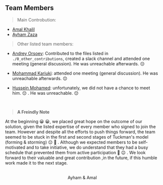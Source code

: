 ## Team Members

> Main Controbution:

- [Amal Khalil](https://www.linkedin.com/in/amalkhalil/)
- [Ayham Zaza](https://www.linkedin.com/in/ayhamzaza/)

> Other listed team members:

- [Andrey Orsoev](https://www.linkedin.com/in/andreyorsoev/): Contributed to the files listed in `./0_other_contributions`, created a slack channel and attended one meeting (general discussion). He was unreachable afterwards. :pensive: 

- [Mohammad Kariuki](https://www.linkedin.com/in/mohammad-kariuki-11b83656/): attended one meeting (general discussion). He was unreachable afterwards. :pensive:  

- [Hussein Mohamed](https://www.linkedin.com/in/hussein-mohamed-a51b9891/): unfortunately, we did not have a chance to meet him. :pensive: . He was unreachable.  :pensive: 

<br>

> **A Freindly Note**

At the beginning :grinning: :grinning:, we placed great hope on the outcome of our solution, given the listed expertise of every member who signed to join the team. However and despite all the efforts to push things forward, the team seemed to be stuck in the first and second stages of Tuckman's model (forming & storming) :neutral_face: :raised_eyebrow: . Although we expected members to be self-motivated and to take initiative, we do understand that they had a busy schedule that prevented them from active participation :slightly_smiling_face: :wink: . We look forward to their valuable and great contribution ,in the future, if this humble work made it to the next stage. 

<br>
<center>Ayham & Amal</center>




